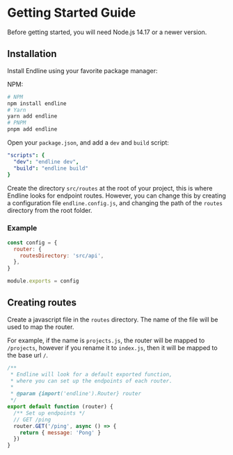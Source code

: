 # Getting Started Guide

Before getting started, you will need Node.js 14.17 or a newer version.

## Installation

Install Endline using your favorite package manager:

NPM:

```bash
# NPM
npm install endline
# Yarn
yarn add endline
# PNPM
pnpm add endline
```

Open your `package.json`, and add a `dev` and `build` script:

```yaml
"scripts": {
  "dev": "endline dev",
  "build": "endline build"
}
```

Create the directory `src/routes` at the root of your project, this is where Endline looks for endpoint routes.
However, you can change this by creating a configuration file `endline.config.js`, and changing the path of the `routes` directory from the root folder.

### Example

```javascript
const config = {
  router: {
    routesDirectory: 'src/api',
  },
}

module.exports = config
```

## Creating routes

Create a javascript file in the `routes` directory.
The name of the file will be used to map the router.

For example, if the name is `projects.js`, the router will be mapped to `/projects`,
however if you rename it to `index.js`, then it will be mapped to the base url `/`. 

```js
/**
 * Endline will look for a default exported function,
 * where you can set up the endpoints of each router.
 * 
 * @param {import('endline').Router} router
 */
export default function (router) {
  /** Set up endpoints */
  // GET /ping
  router.GET('/ping', async () => {
    return { message: 'Pong' }
  })
}
```
